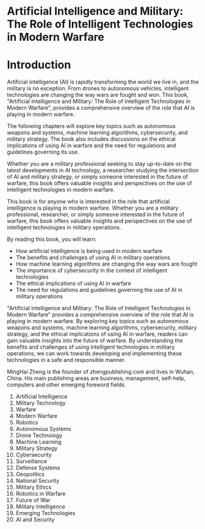 # Artificial Intelligence and Military: The Role of Intelligent Technologies in Modern Warfare

# Introduction

Artificial intelligence (AI) is rapidly transforming the world we live in, and the military is no exception. From drones to autonomous vehicles, intelligent technologies are changing the way wars are fought and won. This book, "Artificial Intelligence and Military: The Role of Intelligent Technologies in Modern Warfare", provides a comprehensive overview of the role that AI is playing in modern warfare.

The following chapters will explore key topics such as autonomous weapons and systems, machine learning algorithms, cybersecurity, and military strategy. The book also includes discussions on the ethical implications of using AI in warfare and the need for regulations and guidelines governing its use.

Whether you are a military professional seeking to stay up-to-date on the latest developments in AI technology, a researcher studying the intersection of AI and military strategy, or simply someone interested in the future of warfare, this book offers valuable insights and perspectives on the use of intelligent technologies in modern warfare.

This book is for anyone who is interested in the role that artificial intelligence is playing in modern warfare. Whether you are a military professional, researcher, or simply someone interested in the future of warfare, this book offers valuable insights and perspectives on the use of intelligent technologies in military operations.

By reading this book, you will learn:

* How artificial intelligence is being used in modern warfare
* The benefits and challenges of using AI in military operations
* How machine learning algorithms are changing the way wars are fought
* The importance of cybersecurity in the context of intelligent technologies
* The ethical implications of using AI in warfare
* The need for regulations and guidelines governing the use of AI in military operations

"Artificial Intelligence and Military: The Role of Intelligent Technologies in Modern Warfare" provides a comprehensive overview of the role that AI is playing in modern warfare. By exploring key topics such as autonomous weapons and systems, machine learning algorithms, cybersecurity, military strategy, and the ethical implications of using AI in warfare, readers can gain valuable insights into the future of warfare. By understanding the benefits and challenges of using intelligent technologies in military operations, we can work towards developing and implementing these technologies in a safe and responsible manner.

MingHai Zheng is the founder of zhengpublishing.com and lives in Wuhan, China. His main publishing areas are business, management, self-help, computers and other emerging foreword fields.



1. Artificial Intelligence
2. Military Technology
3. Warfare
4. Modern Warfare
5. Robotics
6. Autonomous Systems
7. Drone Technology
8. Machine Learning
9. Military Strategy
10. Cybersecurity
11. Surveillance
12. Defense Systems
13. Geopolitics
14. National Security
15. Military Ethics
16. Robotics in Warfare
17. Future of War
18. Military Intelligence
19. Emerging Technologies
20. AI and Security


